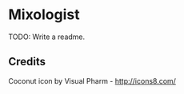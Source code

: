 # Mixologist

TODO: Write a readme.


## Credits

Coconut icon by Visual Pharm - http://icons8.com/
